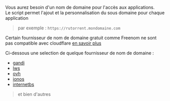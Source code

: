 Vous aurez besoin d'un nom de domaine pour l'accès aux applications.  
Le script permet l'ajout et la personnalisation du sous domaine pour chaque application 
> par exemple : `https://rutorrent.mondomaine.com`

Certain fournisseur de nom de domaine gratuit comme Freenom ne sont pas compatible avec cloudflare [en savoir plus](https://href.li/?https://support.cloudflare.com/hc/en-us/articles/360020296512-DNS-Troubleshooting-FAQ)

Ci-dessous une selection de quelque fournisseur de nom de domaine : 
* [gandi](https://www.gandi.net/fr)
* [lws](https://www.lws.fr/nom-de-domaine.php)
* [ovh](https://www.ovh.com/fr/domaines/)
* [ionos](https://www.ionos.fr/domaine/noms-de-domaine)
* [internetbs](https://internetbs.net/)
> et bien d'autres 